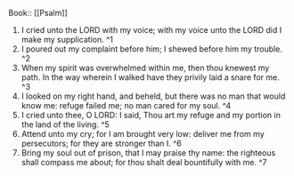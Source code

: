  Book:: [[Psalm]]
 1. I cried unto the LORD with my voice; with my voice unto the LORD did I make my supplication. ^1
 2. I poured out my complaint before him; I shewed before him my trouble. ^2
 3. When my spirit was overwhelmed within me, then thou knewest my path. In the way wherein I walked have they privily laid a snare for me. ^3
 4. I looked on my right hand, and beheld, but there was no man that would know me: refuge failed me; no man cared for my soul. ^4
 5. I cried unto thee, O LORD: I said, Thou art my refuge and my portion in the land of the living. ^5
 6. Attend unto my cry; for I am brought very low: deliver me from my persecutors; for they are stronger than I. ^6
 7. Bring my soul out of prison, that I may praise thy name: the righteous shall compass me about; for thou shalt deal bountifully with me. ^7
